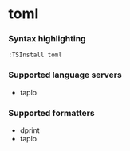 # toml

### Syntax highlighting

```vim
:TSInstall toml
```

### Supported language servers

- taplo

### Supported formatters

- dprint
- taplo
